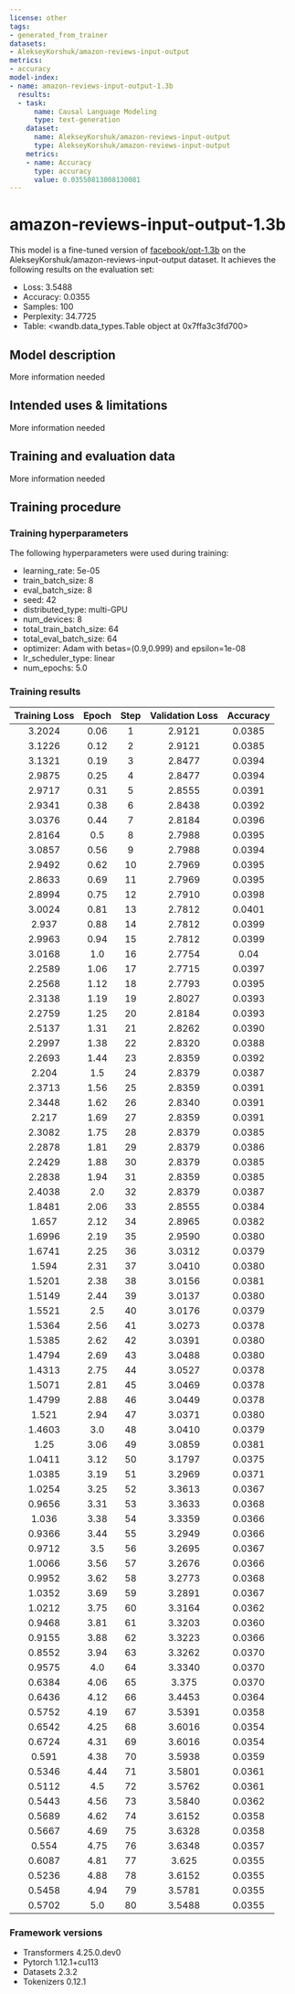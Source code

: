 ```yaml
---
license: other
tags:
- generated_from_trainer
datasets:
- AlekseyKorshuk/amazon-reviews-input-output
metrics:
- accuracy
model-index:
- name: amazon-reviews-input-output-1.3b
  results:
  - task:
      name: Causal Language Modeling
      type: text-generation
    dataset:
      name: AlekseyKorshuk/amazon-reviews-input-output
      type: AlekseyKorshuk/amazon-reviews-input-output
    metrics:
    - name: Accuracy
      type: accuracy
      value: 0.03550813008130081
---
```


<!-- This model card has been generated automatically according to the information the Trainer had access to. You
should probably proofread and complete it, then remove this comment. -->

# amazon-reviews-input-output-1.3b

This model is a fine-tuned version of [facebook/opt-1.3b](https://huggingface.co/facebook/opt-1.3b) on the AlekseyKorshuk/amazon-reviews-input-output dataset.
It achieves the following results on the evaluation set:
- Loss: 3.5488
- Accuracy: 0.0355
- Samples: 100
- Perplexity: 34.7725
- Table: <wandb.data_types.Table object at 0x7ffa3c3fd700>

## Model description

More information needed

## Intended uses & limitations

More information needed

## Training and evaluation data

More information needed

## Training procedure

### Training hyperparameters

The following hyperparameters were used during training:
- learning_rate: 5e-05
- train_batch_size: 8
- eval_batch_size: 8
- seed: 42
- distributed_type: multi-GPU
- num_devices: 8
- total_train_batch_size: 64
- total_eval_batch_size: 64
- optimizer: Adam with betas=(0.9,0.999) and epsilon=1e-08
- lr_scheduler_type: linear
- num_epochs: 5.0

### Training results

| Training Loss | Epoch | Step | Validation Loss | Accuracy |
|:-------------:|:-----:|:----:|:---------------:|:--------:|
| 3.2024        | 0.06  | 1    | 2.9121          | 0.0385   |
| 3.1226        | 0.12  | 2    | 2.9121          | 0.0385   |
| 3.1321        | 0.19  | 3    | 2.8477          | 0.0394   |
| 2.9875        | 0.25  | 4    | 2.8477          | 0.0394   |
| 2.9717        | 0.31  | 5    | 2.8555          | 0.0391   |
| 2.9341        | 0.38  | 6    | 2.8438          | 0.0392   |
| 3.0376        | 0.44  | 7    | 2.8184          | 0.0396   |
| 2.8164        | 0.5   | 8    | 2.7988          | 0.0395   |
| 3.0857        | 0.56  | 9    | 2.7988          | 0.0394   |
| 2.9492        | 0.62  | 10   | 2.7969          | 0.0395   |
| 2.8633        | 0.69  | 11   | 2.7969          | 0.0395   |
| 2.8994        | 0.75  | 12   | 2.7910          | 0.0398   |
| 3.0024        | 0.81  | 13   | 2.7812          | 0.0401   |
| 2.937         | 0.88  | 14   | 2.7812          | 0.0399   |
| 2.9963        | 0.94  | 15   | 2.7812          | 0.0399   |
| 3.0168        | 1.0   | 16   | 2.7754          | 0.04     |
| 2.2589        | 1.06  | 17   | 2.7715          | 0.0397   |
| 2.2568        | 1.12  | 18   | 2.7793          | 0.0395   |
| 2.3138        | 1.19  | 19   | 2.8027          | 0.0393   |
| 2.2759        | 1.25  | 20   | 2.8184          | 0.0393   |
| 2.5137        | 1.31  | 21   | 2.8262          | 0.0390   |
| 2.2997        | 1.38  | 22   | 2.8320          | 0.0388   |
| 2.2693        | 1.44  | 23   | 2.8359          | 0.0392   |
| 2.204         | 1.5   | 24   | 2.8379          | 0.0387   |
| 2.3713        | 1.56  | 25   | 2.8359          | 0.0391   |
| 2.3448        | 1.62  | 26   | 2.8340          | 0.0391   |
| 2.217         | 1.69  | 27   | 2.8359          | 0.0391   |
| 2.3082        | 1.75  | 28   | 2.8379          | 0.0385   |
| 2.2878        | 1.81  | 29   | 2.8379          | 0.0386   |
| 2.2429        | 1.88  | 30   | 2.8379          | 0.0385   |
| 2.2838        | 1.94  | 31   | 2.8359          | 0.0385   |
| 2.4038        | 2.0   | 32   | 2.8379          | 0.0387   |
| 1.8481        | 2.06  | 33   | 2.8555          | 0.0384   |
| 1.657         | 2.12  | 34   | 2.8965          | 0.0382   |
| 1.6996        | 2.19  | 35   | 2.9590          | 0.0380   |
| 1.6741        | 2.25  | 36   | 3.0312          | 0.0379   |
| 1.594         | 2.31  | 37   | 3.0410          | 0.0380   |
| 1.5201        | 2.38  | 38   | 3.0156          | 0.0381   |
| 1.5149        | 2.44  | 39   | 3.0137          | 0.0380   |
| 1.5521        | 2.5   | 40   | 3.0176          | 0.0379   |
| 1.5364        | 2.56  | 41   | 3.0273          | 0.0378   |
| 1.5385        | 2.62  | 42   | 3.0391          | 0.0380   |
| 1.4794        | 2.69  | 43   | 3.0488          | 0.0380   |
| 1.4313        | 2.75  | 44   | 3.0527          | 0.0378   |
| 1.5071        | 2.81  | 45   | 3.0469          | 0.0378   |
| 1.4799        | 2.88  | 46   | 3.0449          | 0.0378   |
| 1.521         | 2.94  | 47   | 3.0371          | 0.0380   |
| 1.4603        | 3.0   | 48   | 3.0410          | 0.0379   |
| 1.25          | 3.06  | 49   | 3.0859          | 0.0381   |
| 1.0411        | 3.12  | 50   | 3.1797          | 0.0375   |
| 1.0385        | 3.19  | 51   | 3.2969          | 0.0371   |
| 1.0254        | 3.25  | 52   | 3.3613          | 0.0367   |
| 0.9656        | 3.31  | 53   | 3.3633          | 0.0368   |
| 1.036         | 3.38  | 54   | 3.3359          | 0.0366   |
| 0.9366        | 3.44  | 55   | 3.2949          | 0.0366   |
| 0.9712        | 3.5   | 56   | 3.2695          | 0.0367   |
| 1.0066        | 3.56  | 57   | 3.2676          | 0.0366   |
| 0.9952        | 3.62  | 58   | 3.2773          | 0.0368   |
| 1.0352        | 3.69  | 59   | 3.2891          | 0.0367   |
| 1.0212        | 3.75  | 60   | 3.3164          | 0.0362   |
| 0.9468        | 3.81  | 61   | 3.3203          | 0.0360   |
| 0.9155        | 3.88  | 62   | 3.3223          | 0.0366   |
| 0.8552        | 3.94  | 63   | 3.3262          | 0.0370   |
| 0.9575        | 4.0   | 64   | 3.3340          | 0.0370   |
| 0.6384        | 4.06  | 65   | 3.375           | 0.0370   |
| 0.6436        | 4.12  | 66   | 3.4453          | 0.0364   |
| 0.5752        | 4.19  | 67   | 3.5391          | 0.0358   |
| 0.6542        | 4.25  | 68   | 3.6016          | 0.0354   |
| 0.6724        | 4.31  | 69   | 3.6016          | 0.0354   |
| 0.591         | 4.38  | 70   | 3.5938          | 0.0359   |
| 0.5346        | 4.44  | 71   | 3.5801          | 0.0361   |
| 0.5112        | 4.5   | 72   | 3.5762          | 0.0361   |
| 0.5443        | 4.56  | 73   | 3.5840          | 0.0362   |
| 0.5689        | 4.62  | 74   | 3.6152          | 0.0358   |
| 0.5667        | 4.69  | 75   | 3.6328          | 0.0358   |
| 0.554         | 4.75  | 76   | 3.6348          | 0.0357   |
| 0.6087        | 4.81  | 77   | 3.625           | 0.0355   |
| 0.5236        | 4.88  | 78   | 3.6152          | 0.0355   |
| 0.5458        | 4.94  | 79   | 3.5781          | 0.0355   |
| 0.5702        | 5.0   | 80   | 3.5488          | 0.0355   |


### Framework versions

- Transformers 4.25.0.dev0
- Pytorch 1.12.1+cu113
- Datasets 2.3.2
- Tokenizers 0.12.1
